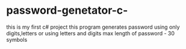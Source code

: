 # password-genetator-c-
this is my first c# project
this program generates password using only digits,letters or using letters and digits
max length of password - 30 symbols
